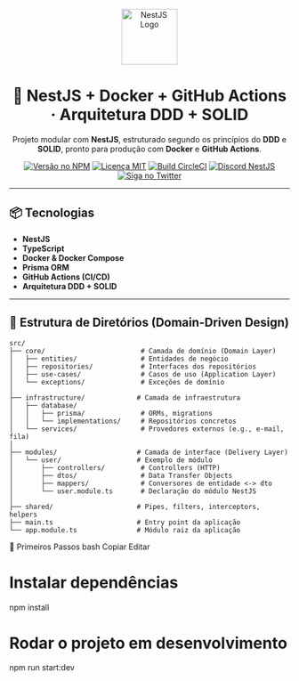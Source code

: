 <p align="center">
  <a href="https://nestjs.com/" target="_blank">
    <img src="https://nestjs.com/img/logo-small.svg" width="100" alt="NestJS Logo"/>
  </a>
</p>

<h1 align="center">🧱 NestJS + Docker + GitHub Actions · Arquitetura DDD + SOLID</h1>

<p align="center">
  Projeto modular com <strong>NestJS</strong>, estruturado segundo os princípios do <strong>DDD</strong> e <strong>SOLID</strong>, pronto para produção com <strong>Docker</strong> e <strong>GitHub Actions</strong>.
</p>

<p align="center">
  <a href="https://www.npmjs.com/package/@nestjs/core" target="_blank"><img src="https://img.shields.io/npm/v/@nestjs/core.svg" alt="Versão no NPM" /></a>
  <a href="https://www.npmjs.com/package/@nestjs/core" target="_blank"><img src="https://img.shields.io/npm/l/@nestjs/core.svg" alt="Licença MIT" /></a>
  <a href="https://circleci.com/gh/nestjs/nest" target="_blank"><img src="https://img.shields.io/circleci/build/github/nestjs/nest/master" alt="Build CircleCI" /></a>
  <a href="https://discord.gg/nestjs" target="_blank"><img src="https://img.shields.io/discord/520858362747142154.svg?label=Discord&logo=discord" alt="Discord NestJS" /></a>
  <a href="https://twitter.com/nestframework" target="_blank"><img src="https://img.shields.io/twitter/follow/nestframework.svg?style=social" alt="Siga no Twitter" /></a>
</p>

---

## 📦 Tecnologias

- **NestJS**
- **TypeScript**
- **Docker & Docker Compose**
- **Prisma ORM**
- **GitHub Actions (CI/CD)**
- **Arquitetura DDD + SOLID**

---

## 📁 Estrutura de Diretórios (Domain-Driven Design)

```plaintext
src/
├── core/                        # Camada de domínio (Domain Layer)
│   ├── entities/                # Entidades de negócio
│   ├── repositories/            # Interfaces dos repositórios
│   ├── use-cases/               # Casos de uso (Application Layer)
│   └── exceptions/              # Exceções de domínio
│
├── infrastructure/             # Camada de infraestrutura
│   ├── database/
│   │   ├── prisma/              # ORMs, migrations
│   │   └── implementations/     # Repositórios concretos
│   └── services/                # Provedores externos (e.g., e-mail, fila)
│
├── modules/                    # Camada de interface (Delivery Layer)
│   └── user/                   # Exemplo de módulo
│       ├── controllers/         # Controllers (HTTP)
│       ├── dtos/                # Data Transfer Objects
│       ├── mappers/             # Conversores de entidade <-> dto
│       └── user.module.ts       # Declaração do módulo NestJS
│
├── shared/                     # Pipes, filters, interceptors, helpers
├── main.ts                     # Entry point da aplicação
└── app.module.ts               # Módulo raiz da aplicação
```

🚀 Primeiros Passos
bash
Copiar
Editar

# Instalar dependências

npm install

# Rodar o projeto em desenvolvimento

npm run start:dev

